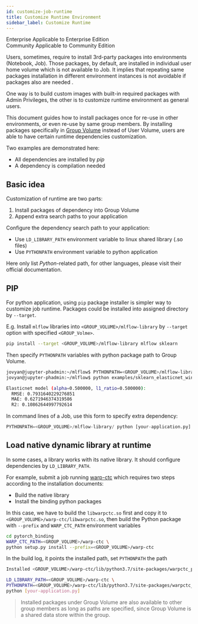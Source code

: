 ```yaml
---
id: customize-job-runtime
title: Customize Runtime Environment
sidebar_label: Customize Runtime
---
```


<div class="label-sect">
  <div class="ee-only tooltip">Enterprise
    <span class="tooltiptext">Applicable to Enterprise Edition</span>
  </div>
  <div class="ce-only tooltip">Community
    <span class="tooltiptext">Applicable to Community Edition</span>
  </div>
</div>

Users, sometimes, require to install 3rd-party packages into environments (Notebook, Job). Those packages, by default, are installed in individual user home volume which is not available to Job. It implies that repeating same packages installation in different environment instances is not avoidable if packages also are needed .

One way is to build custom images with built-in required packages with Admin Privileges, the other is to customize runtime environment as general users.

This document guides how to install packages once for re-use in other environments, or even re-use by same group members.
By installing packages specifically in [Group Volume](../quickstart/nb-data-store#group-volume) instead of User Volume, users are able to have certain runtime dependencies customization.

Two examples are demonstrated here:

* All dependencies are installed by *pip*
* A dependency is compilation needed

## Basic idea

Customization of runtime are two parts:

1. Install packages of dependency into Group Volume
2. Append extra search paths to your application

Configure the dependency search path to your application:

* Use `LD_LIBRARY_PATH` environment variable to linux shared library (.so files)
* Use `PYTHONPATH` environment variable to python application

Here only list *Python*-related path, for other languages, please visit their official documentation.

## PIP

For python application, using `pip` package installer is simpler way to customize job runtime. Packages could be installed into assigned directory by `--target`.

E.g. Install  `mlflow` libraries into `<GROUP_VOLUME>/mlflow-library` by `--target` option with specified `<GROUP_Volme>`.

```bash
pip install --target <GROUP_VOLUME>/mlflow-library mlflow sklearn
```

Then specify `PYTHONPATH` variables with python package path to Group Volume.

```bash
jovyan@jupyter-phadmin:~/mlflow$ PYTHONPATH=<GROUP_VOLUME>/mlflow-library/
jovyan@jupyter-phadmin:~/mlflow$ python examples/sklearn_elasticnet_wine/train.py

Elasticnet model (alpha=0.500000, l1_ratio=0.500000):
  RMSE: 0.7931640229276851
  MAE: 0.6271946374319586
  R2: 0.10862644997792614
```

In command lines of a Job, use this form to specify extra dependency:

```python
PYTHONPATH=<GROUP_VOLUME>/mlflow-library/ python [your-application.py]
```



## Load native dynamic library at runtime

In some cases, a library works with its native library. It should configure dependencies by `LD_LIBRARY_PATH`. 

For example, submit a job running [warp-ctc](https://github.com/SeanNaren/warp-ctc) which requires two steps according to the installation documents:

* Build the native library
* Install the binding python packages


In this case, we have to build the `libwarpctc.so` first and copy it to `<GROUP_VOLUME>/warp-ctc/libwarpctc.so`, then build the Python package with `--prefix` and `WARP_CTC_PATH` environment variables

```bash
cd pytorch_binding
WARP_CTC_PATH=<GROUP_VOLUME>/warp-ctc \
python setup.py install --prefix=<GROUP_VOLUME>/warp-ctc
```

In the build log, it points the installed path, set `PYTHONPATH` the path

```bash
Installed <GROUP_VOLUME>/warp-ctc/lib/python3.7/site-packages/warpctc_pytorch-0.1-py3.7-linux-x86_64.egg
```

```bash
LD_LIBRARY_PATH=<GROUP_VOLUME>/warp-ctc \
PYTHONPATH=<GROUP_VOLUME>/warp-ctc/lib/python3.7/site-packages/warpctc_pytorch-0.1-py3.7-linux-x86_64.egg \
python [your-application.py]
```


>Installed packages under Group Volume are also available to other group members as long as paths are specified, since Group Volume is a shared data store within the group.
